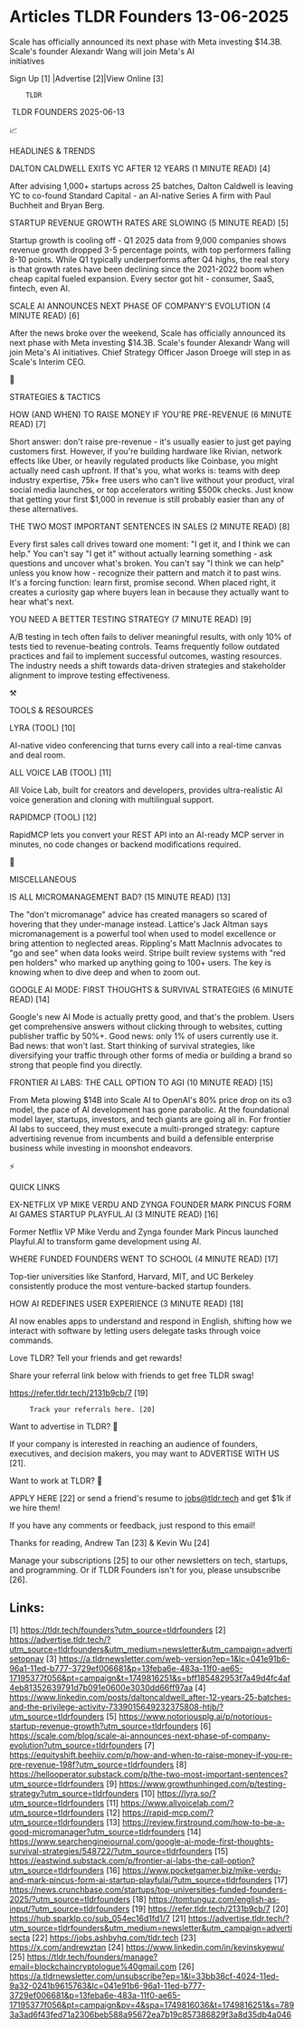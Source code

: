 # Articles TLDR Founders 13-06-2025

Scale has officially announced its next phase with Meta investing
$14.3B. Scale's founder Alexandr Wang will join Meta's AI
initiatives ‌ ‌ ‌ ‌ ‌ ‌ ‌ ‌ ‌ ‌ ‌ ‌ ‌ ‌ ‌ ‌ ‌ ‌ ‌ ‌ ‌ ‌ ‌ ‌ ‌ ‌  ‌ ‌ ‌ ‌ ‌ ‌ ‌ ‌ ‌ ‌ ‌ ‌ ‌ ‌ ‌ ‌ ‌ ‌ ‌ ‌ ‌ ‌ ‌ ‌ ‌ ‌ 


 Sign Up [1] |Advertise [2]|View Online [3] 

		TLDR 

 TLDR FOUNDERS 2025-06-13

📈 

HEADLINES & TRENDS

 DALTON CALDWELL EXITS YC AFTER 12 YEARS (1 MINUTE READ) [4] 

 After advising 1,000+ startups across 25 batches, Dalton Caldwell is
leaving YC to co-found Standard Capital - an AI-native Series A firm
with Paul Buchheit and Bryan Berg. 

 STARTUP REVENUE GROWTH RATES ARE SLOWING (5 MINUTE READ) [5] 

 Startup growth is cooling off - Q1 2025 data from 9,000 companies
shows revenue growth dropped 3-5 percentage points, with top
performers falling 8-10 points. While Q1 typically underperforms after
Q4 highs, the real story is that growth rates have been declining
since the 2021-2022 boom when cheap capital fueled expansion. Every
sector got hit - consumer, SaaS, fintech, even AI. 

 SCALE AI ANNOUNCES NEXT PHASE OF COMPANY'S EVOLUTION (4 MINUTE READ)
[6] 

 After the news broke over the weekend, Scale has officially announced
its next phase with Meta investing $14.3B. Scale's founder Alexandr
Wang will join Meta's AI initiatives. Chief Strategy Officer Jason
Droege will step in as Scale's Interim CEO. 

🧠 

STRATEGIES & TACTICS

 HOW (AND WHEN) TO RAISE MONEY IF YOU'RE PRE-REVENUE (6 MINUTE READ)
[7] 

 Short answer: don't raise pre-revenue - it's usually easier to just
get paying customers first. However, if you're building hardware like
Rivian, network effects like Uber, or heavily regulated products like
Coinbase, you might actually need cash upfront. If that's you, what
works is: teams with deep industry expertise, 75k+ free users who
can't live without your product, viral social media launches, or top
accelerators writing $500k checks. Just know that getting your first
$1,000 in revenue is still probably easier than any of these
alternatives. 

 THE TWO MOST IMPORTANT SENTENCES IN SALES (2 MINUTE READ) [8] 

 Every first sales call drives toward one moment: "I get it, and I
think we can help." You can't say "I get it" without actually learning
something - ask questions and uncover what's broken. You can't say "I
think we can help" unless you know how - recognize their pattern and
match it to past wins. It's a forcing function: learn first, promise
second. When placed right, it creates a curiosity gap where buyers
lean in because they actually want to hear what's next. 

 YOU NEED A BETTER TESTING STRATEGY (7 MINUTE READ) [9] 

 A/B testing in tech often fails to deliver meaningful results, with
only 10% of tests tied to revenue-beating controls. Teams frequently
follow outdated practices and fail to implement successful outcomes,
wasting resources. The industry needs a shift towards data-driven
strategies and stakeholder alignment to improve testing effectiveness.


⚒️ 

TOOLS & RESOURCES

 LYRA (TOOL) [10] 

 AI-native video conferencing that turns every call into a real-time
canvas and deal room. 

 ALL VOICE LAB (TOOL) [11] 

 All Voice Lab, built for creators and developers, provides
ultra-realistic AI voice generation and cloning with multilingual
support. 

 RAPIDMCP (TOOL) [12] 

 RapidMCP lets you convert your REST API into an AI-ready MCP server
in minutes, no code changes or backend modifications required. 

🎁 

MISCELLANEOUS

 IS ALL MICROMANAGEMENT BAD? (15 MINUTE READ) [13] 

 The "don't micromanage" advice has created managers so scared of
hovering that they under-manage instead. Lattice's Jack Altman says
micromanagement is a powerful tool when used to model excellence or
bring attention to neglected areas. Rippling's Matt MacInnis advocates
to "go and see" when data looks weird. Stripe built review systems
with "red pen holders" who marked up anything going to 100+ users. The
key is knowing when to dive deep and when to zoom out. 

 GOOGLE AI MODE: FIRST THOUGHTS & SURVIVAL STRATEGIES (6 MINUTE READ)
[14] 

 Google's new AI Mode is actually pretty good, and that's the problem.
Users get comprehensive answers without clicking through to websites,
cutting publisher traffic by 50%+. Good news: only 1% of users
currently use it. Bad news: that won't last. Start thinking of
survival strategies, like diversifying your traffic through other
forms of media or building a brand so strong that people find you
directly. 

 FRONTIER AI LABS: THE CALL OPTION TO AGI (10 MINUTE READ) [15] 

 From Meta plowing $14B into Scale AI to OpenAI's 80% price drop on
its o3 model, the pace of AI development has gone parabolic. At the
foundational model layer, startups, investors, and tech giants are
going all in. For frontier AI labs to succeed, they must execute a
multi-pronged strategy: capture advertising revenue from incumbents
and build a defensible enterprise business while investing in moonshot
endeavors. 

⚡ 

QUICK LINKS

 EX-NETFLIX VP MIKE VERDU AND ZYNGA FOUNDER MARK PINCUS FORM AI GAMES
STARTUP PLAYFUL.AI (3 MINUTE READ) [16] 

 Former Netflix VP Mike Verdu and Zynga founder Mark Pincus launched
Playful.AI to transform game development using AI. 

 WHERE FUNDED FOUNDERS WENT TO SCHOOL (4 MINUTE READ) [17] 

 Top-tier universities like Stanford, Harvard, MIT, and UC Berkeley
consistently produce the most venture-backed startup founders. 

 HOW AI REDEFINES USER EXPERIENCE (3 MINUTE READ) [18] 

 AI now enables apps to understand and respond in English, shifting
how we interact with software by letting users delegate tasks through
voice commands. 

Love TLDR? Tell your friends and get rewards!

 Share your referral link below with friends to get free TLDR swag! 

 https://refer.tldr.tech/2131b9cb/7 [19] 

		 Track your referrals here. [20] 

Want to advertise in TLDR? 📰

 If your company is interested in reaching an audience of founders,
executives, and decision makers, you may want to ADVERTISE WITH US
[21]. 

Want to work at TLDR? 💼

 APPLY HERE [22] or send a friend's resume to jobs@tldr.tech and get
$1k if we hire them! 

 If you have any comments or feedback, just respond to this email! 

Thanks for reading, 
Andrew Tan [23] & Kevin Wu [24] 

 Manage your subscriptions [25] to our other newsletters on tech,
startups, and programming. Or if TLDR Founders isn't for you, please
unsubscribe [26]. 

 

Links:
------
[1] https://tldr.tech/founders?utm_source=tldrfounders
[2] https://advertise.tldr.tech/?utm_source=tldrfounders&utm_medium=newsletter&utm_campaign=advertisetopnav
[3] https://a.tldrnewsletter.com/web-version?ep=1&lc=041e91b6-96a1-11ed-b777-3729ef006681&p=13feba6e-483a-11f0-ae65-17195377f056&pt=campaign&t=1749816251&s=bff185482953f7a49d4fc4af4eb81352639791d7b091e0600e3030dd66ff97aa
[4] https://www.linkedin.com/posts/daltoncaldwell_after-12-years-25-batches-and-the-privilege-activity-7339015649232375808-htjb/?utm_source=tldrfounders
[5] https://www.notoriousplg.ai/p/notorious-startup-revenue-growth?utm_source=tldrfounders
[6] https://scale.com/blog/scale-ai-announces-next-phase-of-company-evolution?utm_source=tldrfounders
[7] https://equityshift.beehiiv.com/p/how-and-when-to-raise-money-if-you-re-pre-revenue-198f?utm_source=tldrfounders
[8] https://hellooperator.substack.com/p/the-two-most-important-sentences?utm_source=tldrfounders
[9] https://www.growthunhinged.com/p/testing-strategy?utm_source=tldrfounders
[10] https://lyra.so/?utm_source=tldrfounders
[11] https://www.allvoicelab.com/?utm_source=tldrfounders
[12] https://rapid-mcp.com/?utm_source=tldrfounders
[13] https://review.firstround.com/how-to-be-a-good-micromanager?utm_source=tldrfounders
[14] https://www.searchenginejournal.com/google-ai-mode-first-thoughts-survival-strategies/548722/?utm_source=tldrfounders
[15] https://eastwind.substack.com/p/frontier-ai-labs-the-call-option?utm_source=tldrfounders
[16] https://www.pocketgamer.biz/mike-verdu-and-mark-pincus-form-ai-startup-playfulai/?utm_source=tldrfounders
[17] https://news.crunchbase.com/startups/top-universities-funded-founders-2025/?utm_source=tldrfounders
[18] https://tomtunguz.com/english-as-input/?utm_source=tldrfounders
[19] https://refer.tldr.tech/2131b9cb/7
[20] https://hub.sparklp.co/sub_054ec16d1fd1/7
[21] https://advertise.tldr.tech/?utm_source=tldrfounders&utm_medium=newsletter&utm_campaign=advertisecta
[22] https://jobs.ashbyhq.com/tldr.tech
[23] https://x.com/andrewztan
[24] https://www.linkedin.com/in/kevinskyewu/
[25] https://tldr.tech/founders/manage?email=blockchaincryptologue%40gmail.com
[26] https://a.tldrnewsletter.com/unsubscribe?ep=1&l=33bb36cf-4024-11ed-9a32-0241b9615763&lc=041e91b6-96a1-11ed-b777-3729ef006681&p=13feba6e-483a-11f0-ae65-17195377f056&pt=campaign&pv=4&spa=1749816036&t=1749816251&s=7893a3ad6f43fed71a2306beb588a95672ea7b19c857386829f3a8d35db4a046